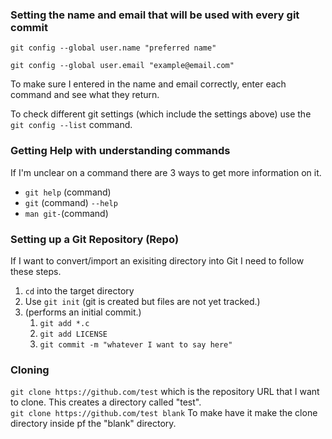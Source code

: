 ### Setting the name and email that will be used with every git commit

`git config --global user.name "preferred name"`  

`git config --global user.email "example@email.com"`  

To make sure I entered in the name and email correctly, enter each command and see what they return.

To check different git settings (which include the settings above) use the `git config --list` command.
 
 ### Getting Help with understanding commands
 
  If I'm unclear on a command there are 3 ways to get more information on it.
- `git help` (command)
- `git` (command) `--help`
- `man git-`(command)  

### Setting up a Git Repository (Repo)

If I want to convert/import an exisiting directory into Git I need to follow these steps.
1. `cd` into the target directory
2. Use `git init` (git is created but files are not yet tracked.)
3. (performs an initial commit.)
    1. `git add *.c`
    2. `git add LICENSE` 
    3. `git commit -m "whatever I want to say here"`  

### Cloning

`git clone https://github.com/test` which is the repository URL that I want to clone. This creates a directory called "test".  
`git clone https://github.com/test blank` To make have it make the clone directory inside pf the "blank" directory.

